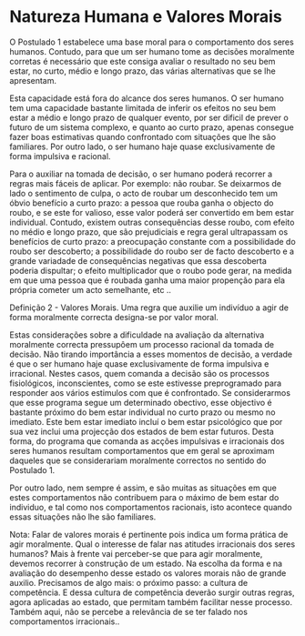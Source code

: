 # Natureza Humana e Valores Morais

O Postulado 1 estabelece uma base moral para o comportamento dos seres humanos. Contudo, para que um ser humano tome as decisões moralmente corretas é necessário que este consiga avaliar o resultado no seu bem estar, no curto, médio e longo prazo, das várias alternativas que se lhe apresentam. 

Esta capacidade está fora do alcance dos seres humanos. O ser humano tem uma capacidade bastante limitada de inferir os efeitos no seu bem estar a médio e longo prazo de qualquer evento, por ser dificil de prever o futuro de um sistema complexo, e quanto ao curto prazo, apenas consegue fazer boas estimativas quando confrontado com situações que lhe são familiares. Por outro lado, o ser humano haje quase exclusivamente de forma impulsiva e racional.

Para o auxiliar na tomada de decisão, o ser humano poderá recorrer a regras mais fáceis de aplicar. Por exemplo: não roubar. Se deixarmos de lado o sentimento de culpa, o acto de roubar um desconhecido tem um óbvio benefício a curto prazo: a pessoa que rouba ganha o objecto do roubo, e se este for valioso, esse valor poderá ser convertido em bem estar individual. Contudo, existem outras consequências desse roubo, com efeito no médio e longo prazo, que são prejudiciais e regra geral ultrapassam os benefícios de curto prazo: a preocupação constante com a possibilidade do roubo ser descoberto; a possibilidade do roubo ser de facto descoberto e a grande variadade de consequências negativas que essa descoberta poderia dispultar; o efeito multiplicador que o roubo pode gerar, na medida em que uma pessoa que é roubada ganha uma maior propenção para ela própria cometer um acto semelhante, etc ..

Definição 2 - Valores Morais. Uma regra que auxilie um indivíduo a agir de forma moralmente correcta designa-se por valor moral.

Estas considerações sobre a dificuldade na avaliação da alternativa moralmente correcta pressupôem um processo racional da tomada de decisão. Não tirando importância a esses momentos de decisão, a verdade é que o ser humano haje quase exclusivamente de forma impulsiva e irracional. Nestes casos, quem comanda a decisão são os processos fisiológicos, inconscientes, como se este estivesse preprogramado para responder aos vários estimulos com que é confrontado. Se considerarmos que esse programa segue um determinado obectivo, esse objectivo é bastante próximo do bem estar individual no curto prazo ou mesmo no imediato. Este bem estar imediato incluí o bem estar psicológico que por sua vez inclui uma projecção dos estados de bem estar futuros. Desta forma, do programa que comanda as acções impulsivas e irracionais dos seres humanos resultam comportamentos que em geral se aproximam daqueles que se considerariam moralmente correctos no sentido do Postulado 1.

Por outro lado, nem sempre é assim, e são muitas as situações em que estes comportamentos não contribuem para o máximo de bem estar do individuo, e tal como nos comportamentos racionais, isto acontece quando essas situações não lhe são familiares.

Nota: Falar de valores morais é pertinente pois indica um forma prática de agir moralmente. Qual o interesse de falar nas atitudes irracionais dos seres humanos? Mais à frente vai perceber-se que para agir moralmente, devemos recorrer à construção de um estado. Na escolha da forma e na avaliação do desempenho desse estado os valores morais não de grande auxilio. Precisamos de algo mais: o próximo passo: a cultura de competência. E dessa cultura de competência deverão surgir outras regras, agora aplicadas ao estado, que permitam também facilitar nesse processo. Também aqui, não se percebe a relevância de se ter falado nos comportamentos irracionais..
